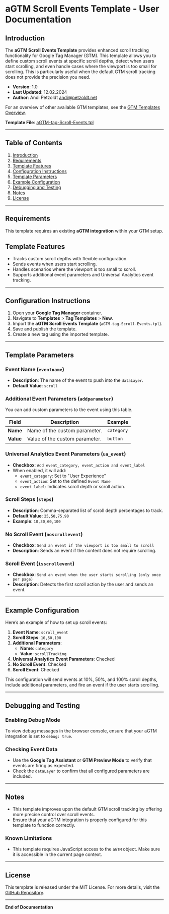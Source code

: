 # aGTM Scroll Events Template - User Documentation

## Introduction

The **aGTM Scroll Events Template** provides enhanced scroll tracking functionality for Google Tag Manager (GTM). This template allows you to define custom scroll events at specific scroll depths, detect when users start scrolling, and even handle cases where the viewport is too small for scrolling. This is particularly useful when the default GTM scroll tracking does not provide the precision you need.

- **Version**: 1.0
- **Last Updated**: 12.02.2024
- **Author**: Andi Petzoldt <andi@petzoldt.net>

For an overview of other available GTM templates, see the [GTM Templates Overview](../../README-gtm-templates.md).

**Template File**: [aGTM-tag-Scroll-Events.tpl](./aGTM-tag-Scroll-Events.tpl)

---

## Table of Contents

1. [Introduction](#introduction)
2. [Requirements](#requirements)
3. [Template Features](#template-features)
4. [Configuration Instructions](#configuration-instructions)
5. [Template Parameters](#template-parameters)
6. [Example Configuration](#example-configuration)
7. [Debugging and Testing](#debugging-and-testing)
8. [Notes](#notes)
9. [License](#license)

---

## Requirements

This template requires an existing **aGTM integration** within your GTM setup.

## Template Features

- Tracks custom scroll depths with flexible configuration.
- Sends events when users start scrolling.
- Handles scenarios where the viewport is too small to scroll.
- Supports additional event parameters and Universal Analytics event tracking.

---

## Configuration Instructions

1. Open your **Google Tag Manager** container.
2. Navigate to **Templates** > **Tag Templates** > **New**.
3. Import the **aGTM Scroll Events Template** (`aGTM-tag-Scroll-Events.tpl`).
4. Save and publish the template.
5. Create a new tag using the imported template.

---

## Template Parameters

### Event Name (`eventname`)

- **Description**: The name of the event to push into the `dataLayer`.
- **Default Value**: `scroll`

### Additional Event Parameters (`addparameter`)

You can add custom parameters to the event using this table.

| Field      | Description                        | Example     |
|------------|------------------------------------|-------------|
| **Name**   | Name of the custom parameter.      | `category`  |
| **Value**  | Value of the custom parameter.     | `button`    |

### Universal Analytics Event Parameters (`ua_event`)

- **Checkbox**: `Add event_category, event_action and event_label`
- When enabled, it will add:
  - `event_category`: Set to "User Experience"
  - `event_action`: Set to the defined `Event Name`
  - `event_label`: Indicates scroll depth or scroll action.

### Scroll Steps (`steps`)

- **Description**: Comma-separated list of scroll depth percentages to track.
- **Default Value**: `25,50,75,90`
- **Example**: `10,30,60,100`

### No Scroll Event (`noscrollevent`)

- **Checkbox**: `Send an event if the viewport is too small to scroll`
- **Description**: Sends an event if the content does not require scrolling.

### Scroll Event (`isscrollevent`)

- **Checkbox**: `Send an event when the user starts scrolling (only once per page)`
- **Description**: Detects the first scroll action by the user and sends an event.

---

## Example Configuration

Here’s an example of how to set up scroll events:

1. **Event Name**: `scroll_event`
2. **Scroll Steps**: `10,50,100`
3. **Additional Parameters**:
   - **Name**: `category`
   - **Value**: `scrollTracking`
4. **Universal Analytics Event Parameters**: Checked
5. **No Scroll Event**: Checked
6. **Scroll Event**: Checked

This configuration will send events at 10%, 50%, and 100% scroll depths, include additional parameters, and fire an event if the user starts scrolling.

---

## Debugging and Testing

### Enabling Debug Mode
To view debug messages in the browser console, ensure that your aGTM integration is set to `debug: true`.

### Checking Event Data
- Use the **Google Tag Assistant** or **GTM Preview Mode** to verify that events are firing as expected.
- Check the `dataLayer` to confirm that all configured parameters are included.

---

## Notes

- This template improves upon the default GTM scroll tracking by offering more precise control over scroll events.
- Ensure that your aGTM integration is properly configured for this template to function correctly.

### Known Limitations
- This template requires JavaScript access to the `aGTM` object. Make sure it is accessible in the current page context.

---

## License

This template is released under the MIT License. For more details, visit the [GitHub Repository](https://github.com/Andiministrator/aGTM/).

---

**End of Documentation**